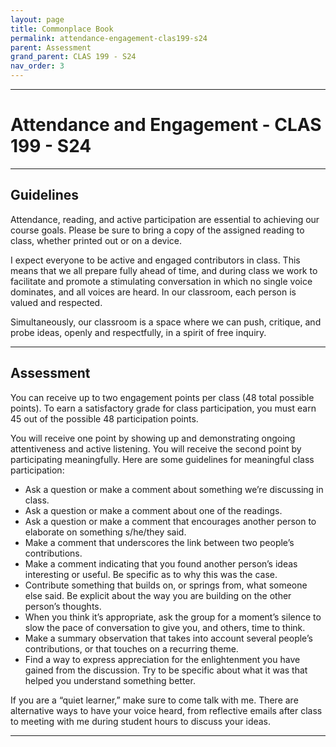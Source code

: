```yaml
---
layout: page
title: Commonplace Book
permalink: attendance-engagement-clas199-s24
parent: Assessment
grand_parent: CLAS 199 - S24
nav_order: 3
---
```

***

# Attendance and Engagement - CLAS 199 - S24

***

## Guidelines

Attendance, reading, and active participation are essential to achieving our course goals. Please be sure to bring a copy of the assigned reading to class, whether printed out or on a device. 

I expect everyone to be active and engaged contributors in class. This means that we all prepare fully ahead of time, and during class we work to facilitate and promote a stimulating conversation in which no single voice dominates, and all voices are heard. In our classroom, each person is valued and respected. 

Simultaneously, our classroom is a space where we can push, critique, and probe ideas, openly and respectfully, in a spirit of free inquiry. 

***

## Assessment

You can receive up to two engagement points per class (48 total possible points). To earn a satisfactory grade for class participation, you must earn 45 out of the possible 48 participation points.  

You will receive one point by showing up and demonstrating ongoing attentiveness and active listening. You will receive the second point by participating meaningfully. Here are some guidelines for meaningful class participation:
 
- Ask a question or make a comment about something we’re discussing in class.
- Ask a question or make a comment about one of the readings.
- Ask a question or make a comment that encourages another person to elaborate on something s/he/they said.
- Make a comment that underscores the link between two people’s contributions.
- Make a comment indicating that you found another person’s ideas interesting or useful.  Be specific as to why this was the case.
- Contribute something that builds on, or springs from, what someone else said.  Be explicit about the way you are building on the other person’s thoughts.
- When you think it’s appropriate, ask the group for a moment’s silence to slow the pace of conversation to give you, and others, time to think.
- Make a summary observation that takes into account several people’s contributions, or that touches on a recurring theme.
- Find a way to express appreciation for the enlightenment you have gained from the discussion.  Try to be specific about what it was that helped you understand something better.
 
If you are a “quiet learner,” make sure to come talk with me. There are alternative ways to have your voice heard, from reflective emails after class to meeting with me during student hours to discuss your ideas.

***

